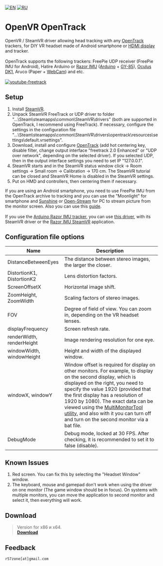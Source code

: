 [![EN](https://user-images.githubusercontent.com/9499881/33184537-7be87e86-d096-11e7-89bb-f3286f752bc6.png)](https://github.com/r57zone/OpenVR-OpenTrack/blob/master/README.md) 
[![RU](https://user-images.githubusercontent.com/9499881/27683795-5b0fbac6-5cd8-11e7-929c-057833e01fb1.png)](https://github.com/r57zone/OpenVR-OpenTrack/blob/master/README.RU.md) 
# OpenVR OpenTrack
OpenVR / SteamVR driver allowing head tracking with any [OpenTrack](https://github.com/opentrack/opentrack) trackers, for DIY VR headset made of Android smartphone or [HDMI display](http://ali.pub/1llt51) and tracker.<br>
<br>OpenTrack supports the following trackers: FreePie UDP receiver (FreePie IMU for Android), Hatire Arduino or [Razor IMU](https://github.com/Razor-AHRS/razor-9dof-ahrs) ([Arduino](http://ali.pub/1lltzk) + [GY-85](http://ali.pub/1lltk0)), [Oculus DK1](http://ali.pub/1llqtf), Aruco (Paper + [WebCam](http://ali.pub/2k9jf6)) and etc.<br>
<br>[![youtube-freetrack](https://user-images.githubusercontent.com/9499881/32277549-411d313c-bf2c-11e7-9b07-77a903783cf5.gif)](https://youtu.be/mDkdj_vn5Lk)

## Setup
1. Install [SteamVR](https://store.steampowered.com/app/250820/SteamVR/).
2. Unpack SteamVR FreeTrack or UDP driver to folder "...\Steam\steamapps\common\SteamVR\drivers" (both are supported in OpenTrack, I recommend using FreeTrack). If necessary, configure the settings in the configuration file "...\Steam\steamapps\common\SteamVR\drivers\opentrack\resources\settings\default.vrsettings".
3. Download, install and configure [OpenTrack](https://github.com/opentrack/opentrack) (add hot centering key, disable filter, change output interface "freetrack 2.0 Enhanced" or "UDP over network", depending on the selected driver). If you selected UDP, then in the output interface settings you need to set IP "127.0.0.1".
4. SteamVR starts and in the SteamVR status window click -> Room settings -> Small room -> Calibration -> 170 cm. The SteamVR tutorial can be closed and SteamVR Home is disabled in the SteamVR settings.
5. Put on HMD and controllers, then centering them if necessary.

If you are using an Android smartphone, you need to use FreePie IMU from the OpenTrack archive to tracking and you can use the "Moonlight" for smartphone and [Sunshine](https://github.com/loki-47-6F-64/sunshine/releases) or [Open-Stream](https://open-stream.net/) for PC to stream picture from the monitor screen. Also you can use this [guide](https://stackoverflow.com/a/46433454).<br><br>
If you use the [Arduino Razor IMU tracker](https://github.com/Razor-AHRS/razor-9dof-ahrs), you can use [this driver](https://github.com/r57zone/OpenVR-ArduinoHMD), with its SteamVR driver or the [Razor IMU SteamVR](https://github.com/r57zone/VR-tracking-apps/releases) application.

## Configuration file options
Name | Description
------------ | -------------
DistanceBetweenEyes | The distance between stereo images, the larger the closer.
DistortionK1, DistortionK2 | Lens distortion factors.
ScreenOffsetX | Horizontal image shift.
ZoomHeight, ZoomWidth | Scaling factors of stereo images.
FOV | Degree of field of view. You can zoom in, depending on the VR headset lenses.
displayFrequency | Screen refresh rate.
renderWidth, renderHeight | Image rendering resolution for one eye.
windowWidth, windowHeight | Height and width of the displayed window.
windowX, windowY | Window offset is required for display on other monitors. For example, to display on the second display, which is displayed on the right, you need to specify the value 1920 (provided that the first display has a resolution of 1920 by 1080). The exact data can be viewed using the [MultiMonitorTool utility](https://www.nirsoft.net/utils/multi_monitor_tool.html), and also with it you can turn off and turn on the second monitor via a bat file.
DebugMode | Debug mode, locked at 30 FPS. After checking, it is recommended to set it to false (disable).

## Known Issues
1. Red screen. You can fix this by selecting the "Headset Window" window.
2. The keyboard, mouse and gamepad don't work when using the driver on one monitor (The game window should be in focus). On systems with multiple monitors, you can move the application to second monitor and select it, then everything will work.

## Download
>Version for x86 и x64.<br>
**[Download](https://github.com/r57zone/OpenVR-OpenTrack/releases)**

## Feedback
`r57zone[at]gmail.com`